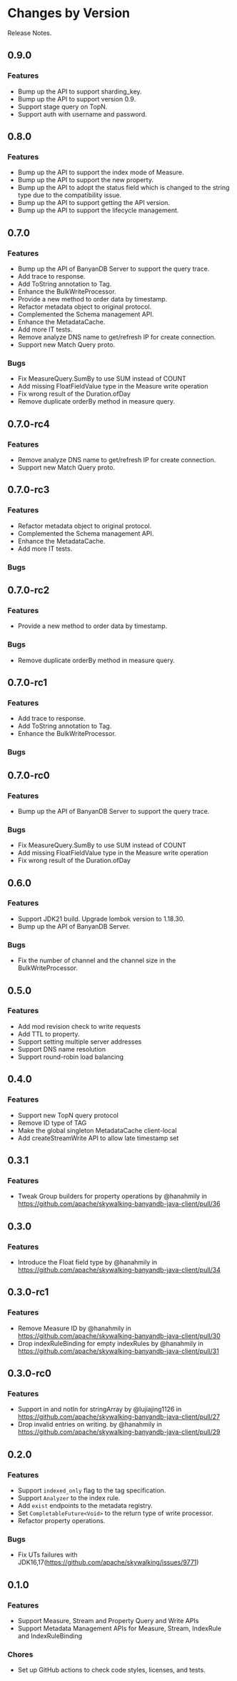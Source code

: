 Changes by Version
==================
Release Notes.

0.9.0
------------------

### Features

* Bump up the API to support sharding_key.
* Bump up the API to support version 0.9.
* Support stage query on TopN.
* Support auth with username and password.

0.8.0
------------------

### Features

* Bump up the API to support the index mode of Measure.
* Bump up the API to support the new property.
* Bump up the API to adopt the status field which is changed to the string type due to the compatibility issue.
* Bump up the API to support getting the API version.
* Bump up the API to support the lifecycle management.

0.7.0
------------------

### Features

* Bump up the API of BanyanDB Server to support the query trace.
* Add trace to response.
* Add ToString annotation to Tag.
* Enhance the BulkWriteProcessor.
* Provide a new method to order data by timestamp.
* Refactor metadata object to original protocol.
* Complemented the Schema management API.
* Enhance the MetadataCache.
* Add more IT tests.
* Remove analyze DNS name to get/refresh IP for create connection.
* Support new Match Query proto.

### Bugs

* Fix MeasureQuery.SumBy to use SUM instead of COUNT
* Add missing FloatFieldValue type in the Measure write operation
* Fix wrong result of the Duration.ofDay
* Remove duplicate orderBy method in measure query.

0.7.0-rc4
------------------

### Features

* Remove analyze DNS name to get/refresh IP for create connection.
* Support new Match Query proto.

0.7.0-rc3
------------------

### Features

* Refactor metadata object to original protocol.
* Complemented the Schema management API.
* Enhance the MetadataCache.
* Add more IT tests.

### Bugs

0.7.0-rc2
------------------

### Features

* Provide a new method to order data by timestamp.

### Bugs
* Remove duplicate orderBy method in measure query.

0.7.0-rc1
------------------

### Features

* Add trace to response.
* Add ToString annotation to Tag.
* Enhance the BulkWriteProcessor.

### Bugs

0.7.0-rc0
------------------

### Features

* Bump up the API of BanyanDB Server to support the query trace.

### Bugs

* Fix MeasureQuery.SumBy to use SUM instead of COUNT
* Add missing FloatFieldValue type in the Measure write operation
* Fix wrong result of the Duration.ofDay

0.6.0
------------------

### Features

* Support JDK21 build. Upgrade lombok version to 1.18.30.
* Bump up the API of BanyanDB Server.

### Bugs

* Fix the number of channel and the channel size in the BulkWriteProcessor.


0.5.0
------------------

### Features

* Add mod revision check to write requests
* Add TTL to property.
* Support setting multiple server addresses 
* Support DNS name resolution
* Support round-robin load balancing

0.4.0
------------------

### Features
* Support new TopN query protocol
* Remove ID type of TAG
* Make the global singleton MetadataCache client-local
* Add createStreamWrite API to allow late timestamp set

0.3.1
------------------

### Features
* Tweak Group builders for property operations by @hanahmily in https://github.com/apache/skywalking-banyandb-java-client/pull/36


0.3.0
------------------

### Features
* Introduce the Float field type by @hanahmily in https://github.com/apache/skywalking-banyandb-java-client/pull/34

0.3.0-rc1
------------------

### Features
* Remove Measure ID by @hanahmily in https://github.com/apache/skywalking-banyandb-java-client/pull/30
* Drop indexRuleBinding for empty indexRules by @hanahmily in https://github.com/apache/skywalking-banyandb-java-client/pull/31


0.3.0-rc0
------------------

### Features

* Support in and notIn for stringArray by @lujiajing1126 in https://github.com/apache/skywalking-banyandb-java-client/pull/27
* Drop invalid entries on writing. by @hanahmily in https://github.com/apache/skywalking-banyandb-java-client/pull/29


0.2.0
------------------

### Features

- Support `indexed_only` flag to the tag specification.
- Support `Analyzer` to the index rule.
- Add `exist` endpoints to the metadata registry.
- Set `CompletableFuture<Void>` to the return type of write processor.
- Refactor property operations.

### Bugs

- Fix UTs failures with JDK16,17(https://github.com/apache/skywalking/issues/9771)


0.1.0
------------------

### Features

- Support Measure, Stream and Property Query and Write APIs
- Support Metadata Management APIs for Measure, Stream, IndexRule and IndexRuleBinding

### Chores

- Set up GitHub actions to check code styles, licenses, and tests.
